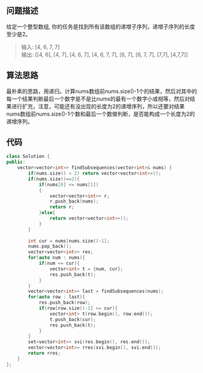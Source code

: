 ## 问题描述
给定一个整型数组, 你的任务是找到所有该数组的递增子序列，递增子序列的长度至少是2。
> 输入: [4, 6, 7, 7]  
输出: [[4, 6], [4, 7], [4, 6, 7], [4, 6, 7, 7], [6, 7], [6, 7, 7], [7,7], [4,7,7]]

## 算法思路
最朴素的思路，用递归。计算nums数组前nums.size()-1个的结果，然后对其中的每一个结果判断最后一个数字是不是比nums的最有一个数字小或相等，然后对结果进行扩充，注意，可能还有没出现的长度为2的递增序列，所以还要对结果nums数组前nums.size()-1个数和最后一个数做判断，是否能构成一个长度为2的递增序列。

## 代码
```c++
class Solution {
public:
    vector<vector<int>> findSubsequences(vector<int>& nums) {
        if(nums.size() < 2) return vector<vector<int>>();
        if(nums.size()==2){
            if(nums[0] <= nums[1])
            {
                vector<vector<int>> r;
                r.push_back(nums);
                return r;
            }else{
                return vector<vector<int>>();
            }
        }
        
        int cur = nums[nums.size()-1];
        nums.pop_back();
        vector<vector<int>> res;
        for(auto num : nums){
            if(num <= cur){
                vector<int> t = {num, cur};
                res.push_back(t);
            }
        }
        vector<vector<int>> last = findSubsequences(nums);
        for(auto row : last){
            res.push_back(row);
            if(row[row.size()-1] <= cur){
                vector<int> t(row.begin(), row.end());
                t.push_back(cur);
                res.push_back(t);
            }
        }
        set<vector<int>> svi(res.begin(), res.end());
        vector<vector<int>> rres(svi.begin(), svi.end());
        return rres;
    }
};
```